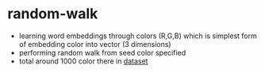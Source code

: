 # random-walk

* learning word embeddings through colors (R,G,B) which is simplest form of embedding color into vector (3 dimensions)  
* performing random walk from seed color specified
* total around 1000 color there in [dataset](https://www.youtube.com/redirect?redir_token=pwEa481a4gNFE38SBYntHIO3-ft8MTU0MTQzNjkwOUAxNTQxMzUwNTA5&q=https%3A%2F%2Fgithub.com%2Fdariusk%2Fcorpora%2Fblob%2Fmaster%2Fdata%2Fcolors%2Fxkcd.json&event=video_description&v=g7wEfamF0Eg)
